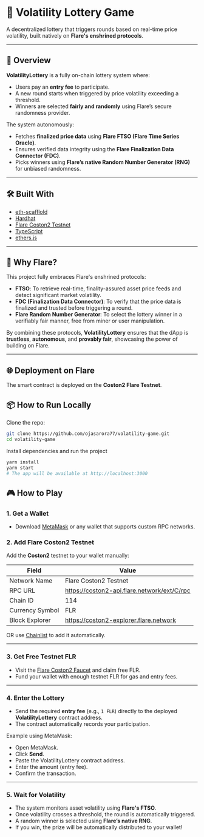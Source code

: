 # 🧨 Volatility Lottery Game

A decentralized lottery that triggers rounds based on real-time price volatility, built natively on **Flare's enshrined protocols**.

---

## 🚀 Overview

**VolatilityLottery** is a fully on-chain lottery system where:
- Users pay an **entry fee** to participate.
- A new round starts when triggered by price volatility exceeding a threshold.
- Winners are selected **fairly and randomly** using Flare’s secure randomness provider.

The system autonomously:
- Fetches **finalized price data** using **Flare FTSO (Flare Time Series Oracle)**.
- Ensures verified data integrity using the **Flare Finalization Data Connector (FDC)**.
- Picks winners using **Flare’s native Random Number Generator (RNG)** for unbiased randomness.

---

## 🛠️ Built With
- [eth-scafflold](https://scaffoldeth.io/) 
- [Hardhat](https://hardhat.org/)
- [Flare Coston2 Testnet](https://docs.flare.network/)
- [TypeScript](https://www.typescriptlang.org/)
- [ethers.js](https://docs.ethers.org/)

---

## 📡 Why Flare?

This project fully embraces Flare's enshrined protocols:
- **FTSO**: To retrieve real-time, finality-assured asset price feeds and detect significant market volatility.
- **FDC (Finalization Data Connector)**: To verify that the price data is finalized and trusted before triggering a round.
- **Flare Random Number Generator**: To select the lottery winner in a verifiably fair manner, free from miner or user manipulation.

By combining these protocols, **VolatilityLottery** ensures that the dApp is **trustless**, **autonomous**, and **provably fair**, showcasing the power of building on Flare.

---

## 🌐 Deployment on Flare

The smart contract is deployed on the **Coston2 Flare Testnet**.

## 📦 How to Run Locally
Clone the repo:

```bash
git clone https://github.com/ojasarora77/volatility-game.git
cd volatility-game
```
Install dependencies and run the project 

```bash
yarn install
yarn start
# The app will be available at http://localhost:3000
```

## 🎮 How to Play

### 1. Get a Wallet

- Download [MetaMask](https://metamask.io/) or any wallet that supports custom RPC networks.

### 2. Add Flare Coston2 Testnet

Add the **Coston2** testnet to your wallet manually:

| Field            | Value                                               |
|------------------|-----------------------------------------------------|
| Network Name     | Flare Coston2 Testnet                               |
| RPC URL          | https://coston2-api.flare.network/ext/C/rpc         |
| Chain ID         | 114                                                 |
| Currency Symbol  | FLR                                                 |
| Block Explorer   | https://coston2-explorer.flare.network              |

OR use [Chainlist](https://chainlist.org/) to add it automatically.

---

### 3. Get Free Testnet FLR

- Visit the [Flare Coston2 Faucet](https://faucet.towolabs.com/) and claim free FLR.
- Fund your wallet with enough testnet FLR for gas and entry fees.

---

### 4. Enter the Lottery

- Send the required **entry fee** (e.g., `1 FLR`) directly to the deployed **VolatilityLottery** contract address.
- The contract automatically records your participation.

Example using MetaMask:
- Open MetaMask.
- Click **Send**.
- Paste the VolatilityLottery contract address.
- Enter the amount (entry fee).
- Confirm the transaction.

---

### 5. Wait for Volatility

- The system monitors asset volatility using **Flare's FTSO**.
- Once volatility crosses a threshold, the round is automatically triggered.
- A random winner is selected using **Flare’s native RNG**.
- If you win, the prize will be automatically distributed to your wallet!

